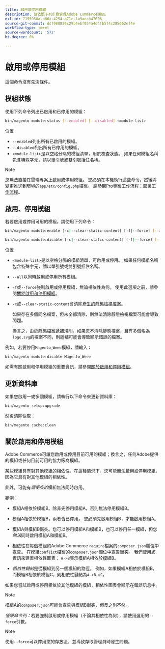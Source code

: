 ```yaml
---
title: 啟用或停用模組
description: 請依照下列步驟管理Adobe Commerce模組。
exl-id: 7155950a-a66a-4254-a71c-1a9aeab47606
source-git-commit: ddf988826c29b4ebf054a4d4fb5f4c285662ef4e
workflow-type: tm+mt
source-wordcount: '572'
ht-degree: 0%

---
```


# 啟用或停用模組

這個命令沒有先決條件。

## 模組狀態

使用下列命令列出已啟用和已停用的模組：

```bash
bin/magento module:status [--enabled] [--disabled] <module-list>
```

位置

* `--enabled`列出所有已啟用的模組。
* `--disabled`列出所有已停用的模組。
* `<module-list>`是以空格分隔的模組清單，用於檢查狀態。 如果任何模組名稱包含特殊字元，請以單引號或雙引號括住名稱。

>[!NOTE]
>
>您無法直接在雲端專案上啟用或停用模組。 您必須在本機執行這些命令，然後將變更推送到環境的`app/etc/config.php`檔案。 請參閱[Pro專案工作流程：部署工作流程](https://experienceleague.adobe.com/docs/commerce-cloud-service/user-guide/architecture/pro-develop-deploy-workflow.html#deployment-workflow)。

## 啟用、停用模組

若要啟用或停用可用的模組，請使用下列命令：

```bash
bin/magento module:enable [-c|--clear-static-content] [-f|--force] [--all] <module-list>
```

```bash
bin/magento module:disable [-c|--clear-static-content] [-f|--force] [--all] <module-list>
```

位置

* `<module-list>`是以空格分隔的模組清單，可啟用或停用。 如果任何模組名稱包含特殊字元，請以單引號或雙引號括住名稱。
* `--all`以同時啟用或停用所有模組。
* `-f`或`--force`強制啟用或停用模組，無論相依性為何。 使用此選項之前，請參閱[關於啟用和停用模組](#about-enabling-and-disabling-modules)。
* `-c`或`--clear-static-content`會清除[產生的靜態檢視檔案](../../configuration/cli/static-view-file-deployment.md)。

  如果存在多個同名檔案，但未全部清除，則無法清除靜態檢視檔案可能會導致問題。

  換言之，由於[靜態檔案遞補](../../configuration/cli/static-view-file-deployment.md)規則，如果您不清除靜態檔案，且有多個名為`logo.svg`的檔案不同，則遞補可能會導致顯示錯誤的檔案。

例如，若要停用`Magento_Weee`模組，請輸入：

```bash
bin/magento module:disable Magento_Weee
```

如需有關啟用和停用模組的重要資訊，請參閱[關於啟用和停用模組](#about-enabling-and-disabling-modules)。

## 更新資料庫

如果您啟用一或多個模組，請執行以下命令來更新資料庫：

```bash
bin/magento setup:upgrade
```

然後清除快取：

```bash
bin/magento cache:clean
```

## 關於啟用和停用模組

Adobe Commerce可讓您啟用或停用目前可用的模組；換言之，任何Adobe提供的模組或任何目前可用的協力廠商模組。

某些模組具有對其他模組的相依性，在這種情況下，您可能無法啟用或停用模組，因為它具有對其他模組的相依性。

此外，可能有&#x200B;*個衝突的*&#x200B;模組無法同時啟用。

範例：

* 模組A相依於模組B。除非先停用模組A，否則無法停用模組B。

* 模組A相依於模組B，兩者皆已停用。 您必須先啟用模組B，才能啟用模組A。

* 模組A與模組B衝突。您可以停用模組A和模組B，也可以停用任一模組，但您&#x200B;*無法*&#x200B;同時啟用模組A和模組B。

* 相依性在每個模組的Adobe Commerce `require`檔案的`composer.json`欄位中宣告。 在模組`conflict`檔案的`composer.json`欄位中宣告衝突。 我們使用該資訊來建置相依性圖表： `A->B`表示模組A相依於模組B。

* *相依性鏈結*&#x200B;是從模組到另一個模組的路徑。 例如，如果模組A相依於模組B，而模組B相依於模組C，則相依性鏈結為`A->B->C`。

如果您嘗試啟用或停用相依於其他模組的模組，相依性圖表會顯示在錯誤訊息中。

>[!NOTE]
>
>模組A的`composer.json`可能會宣告與模組B衝突，但反之則不然。

*僅限命令列：*&#x200B;若要強制啟用或停用模組（不論其相依性為何），請使用選用的`--force`引數。

>[!NOTE]
>
>使用`--force`可以停用您的存放區，並導致存取管理員時發生問題。
